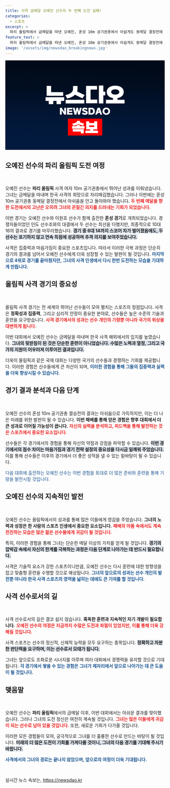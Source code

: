 ```yaml
---
title: 사격 금메달 오예진 선수의 두 번째 도전 실패!
categories:
  - 스포츠
excerpt: >
  파리 올림픽에서 금메달을 따낸 오예진, 혼성 10m 공기권총에서 아쉽게도 동메달 결정전에 패했습니다. 끝까지 포기하지 않은 선수들의 열정, 그 뒷이야기는? 클릭해보세요!
feature_text: >
  파리 올림픽에서 금메달을 따낸 오예진, 혼성 10m 공기권총에서 아쉽게도 동메달 결정전에 패했습니다. 끝까지 포기하지 않은 선수들의 열정, 그 뒷이야기는? 클릭해보세요!
image: '/assets/img/newsdao_breakingnews.jpg'
---
```


<p><img src="/assets/img/newsdao_breakingnews.jpg" alt="implanttips 속보" /></p>

<h2 data-ke-size="size26">오예진 선수의 파리 올림픽 도전 여정</h2>

<p data-ke-size="size16">&nbsp;</p>

<p>오예진 선수는 <b>파리 올림픽</b> 사격 여자 10m 공기권총에서 뛰어난 성과를 이뤄냈습니다. 그녀는 금메달을 따내며 한국 사격의 희망으로 자리매김했습니다. 그러나 이번에는 혼성 10m 공기권총 동메달 결정전에서 아쉬움을 안고 돌아와야 했습니다. <b><span style="color: #ee2323;">두 번째 메달을 향한 도전에서의 고난은 오히려 그녀의 끈질긴 의지를 드러내는 기회가 되었습니다.</span></b> </p>

<p>이번 경기는 오예진 선수와 이원호 선수가 함께 출전한 <b>혼성 경기</b>로 개최되었습니다. 경쟁자들이었던 인도 선수조와의 대결에서 두 선수는 최선을 다했지만, 최종적으로 10대 16의 결과로 경기를 마무리했습니다. <b><span style="background-color: #21538527;">경기 중 6대 14까지 스코어 차가 벌어졌음에도, 두 선수는 포기하지 않고 연속 득점에 성공하며 추격 의지를 보여주었습니다.</span></b> </p>

<p>사격은 집중력과 마음가짐이 중요한 스포츠입니다. 따라서 이러한 극복 과정은 단순히 경기의 결과를 넘어서 오예진 선수에게 더욱 성장할 수 있는 발판이 될 것입니다. <b><span style="color: #1a5490;">마지막으로 4위로 경기를 끝마쳤지만, 그녀의 사격 인생에서 다시 한번 도전하는 모습을 기대하게 만듭니다.</span></b> </p>

<h2 data-ke-size="size26">올림픽 사격 경기의 중요성</h2>

<p data-ke-size="size16">&nbsp;</p>

<p>올림픽 사격 경기는 전 세계의 뛰어난 선수들이 모여 펼치는 스포츠의 정점입니다. 사격은 <b>정확성과 집중력</b>, 그리고 심리적 안정이 중요한 분야로, 선수들은 높은 수준의 기술과 훈련을 요구받습니다. <b><span style="color: #ee2323;">사격 경기에서의 성과는 선수 개인의 기량뿐 아니라 국가의 위상을 대변하게 됩니다.</span></b></p>

<p>이번 대회에서 오예진 선수는 금메달을 따내며 한국 사격 해외에서의 입지를 높였습니다. <b><span style="background-color: #21538527;">그녀의 뒷받침이 된 것은 단순한 훈련이 아니었습니다. 수많은 노력과 열정, 그리고 국가의 지원이 어우러져 이루어진 결과입니다.</span></b> </p>

<p>더욱이 올림픽과 같은 국제 대회는 다양한 국가의 선수들과 경쟁하는 기회를 제공합니다. 이러한 경험은 선수들에게 큰 자산이 되며, <b><span style="color: #1a5490;">이러한 경험을 통해 그들의 집중력과 실력을 더욱 향상시킬 수 있습니다.</span></b></p>

<h2 data-ke-size="size26">경기 결과 분석과 다음 단계</h2>

<p data-ke-size="size16">&nbsp;</p>

<p>오예진 선수의 혼성 10m 공기권총 결승전의 결과는 아쉬움으로 가득하지만, 이는 더 나은 미래를 위한 발판이 될 수 있습니다. <b>이번 패배를 통해 얻은 경험은 향후 대회에서 더 큰 성과로 이어질 가능성이 큽니다.</b> <b><span style="color: #ee2323;">자신의 실력을 분석하고, 피드백을 통해 발전하는 것은 스포츠에서 중요한 요소입니다.</span></b> </p>

<p>선수들은 각 경기에서의 경험을 통해 자신의 약점과 강점을 파악할 수 있습니다. <b><span style="background-color: #21538527;">이번 경기에서의 점수 차이는 마음가짐과 경기 전략 설정의 중요성을 다시금 일깨워 주었습니다.</span></b> 이를 통해 선수들은 이후의 경기에서 더 좋은 성적을 낼 수 있는 밑바탕이 될 수 있습니다. </p>

<p><bold><span style="color: #1a5490;">다음 대회에 출전하는 오예진 선수는 이번 경험을 토대로 더 많은 준비와 훈련을 통해 기량을 발전시킬 것입니다.</span></b></p>

<h2 data-ke-size="size26">오예진 선수의 지속적인 발전</h2>

<p data-ke-size="size16">&nbsp;</p>

<p>오예진 선수는 올림픽에서의 성과를 통해 많은 이들에게 영감을 주었습니다. <b>그녀의 노력과 성장은 한 사람의 스포츠 인생에서 중요한 요소입니다.</b> <b><span style="color: #ee2323;">패배의 아픔 속에서도 계속 전진하는 모습은 많은 젊은 선수들에게 귀감이 될 것입니다.</span></b> </p>

<p>특히, 이러한 경험을 통해 그녀는 단순한 메달 이상의 가치를 얻게 될 것입니다. <b><span style="background-color: #21538527;">경기의 압박감 속에서 자신의 한계를 극복하는 과정은 다음 단계로 나아가는 데 반드시 필요합니다.</span></b> </p>

<p>사격은 기술적 요소가 강한 스포츠이니만큼, 오예진 선수는 다시 훈련에 대한 방향성을 잡고 맞춤형 훈련을 수행할 것으로 예상됩니다. <b><span style="color: #1a5490;">그녀의 앞으로의 성과는 선수 개인의 발전뿐 아니라 한국 사격 스포츠의 영역을 넓히는 데에도 큰 기여를 할 것입니다.</span></b></p>

<h2 data-ke-size="size26">사격 선수로서의 길</h2>

<p data-ke-size="size16">&nbsp;</p>

<p>사격 선수로서의 길은 결코 쉽지 않습니다. <b>혹독한 훈련과 지속적인 자기 개발이 필요합니다.</b> <b><span style="color: #ee2323;">오예진 선수의 여정은 지금까지 수많은 도전과 좌절이 있었지만, 이를 통해 더욱 강해질 것입니다.</span></b> </p>

<p>사격 스포츠는 선수의 정신적, 신체적 능력을 모두 요구하는 종목입니다. <b><span style="background-color: #21538527;">정확하고 차분한 판단력을 요구하며, 이는 선수로서 모태가 됩니다.</span></b> </p>

<p>그녀는 앞으로도 조화로운 시너지를 이루며 여러 대회에서 경쟁력을 유지할 것으로 기대됩니다. <b><span style="color: #1a5490;">각 경기에서 쌓을 수 있는 경험은 그녀가 제자리에서 앞으로 나아가는 데 큰 도움이 될 것입니다.</span></b> </p>

<h2 data-ke-size="size26">맺음말</h2>

<p data-ke-size="size16">&nbsp;</p>

<p>오예진 선수는 <b>파리 올림픽</b>에서의 금메달 이후, 이번 대회에서는 아쉬운 결과를 맞이했습니다. 그러나 그녀의 도전 정신은 여전히 계속될 것입니다. <b><span style="color: #ee2323;">그녀는 많은 이들에게 귀감이 되는 선수로 남아 있을 것입니다.</span></b> 또한, 새로운 기회가 다가올 것입니다.</p>

<p>이러한 모든 경험들이 모여, 궁극적으로 그녀를 더 훌륭한 선수로 만드는 바탕이 될 것입니다. <b><span style="background-color: #21538527;">미래의 더 많은 도전이 기회를 가져다줄 것이니, 그녀의 다음 경기를 기대해 주시기 바랍니다.</span></b> </p>

<p><b><span style="color: #1a5490;">사격에서의 그녀의 경로는 끝나지 않았으며, 앞으로의 여정이 더욱 기대됩니다.</span></b>  </p>

<p data-ke-size="size16">&nbsp;</p>
실시간 뉴스 속보는, <a href="https://newsdao.kr" rel="dofollow">https://newsdao.kr</a>


